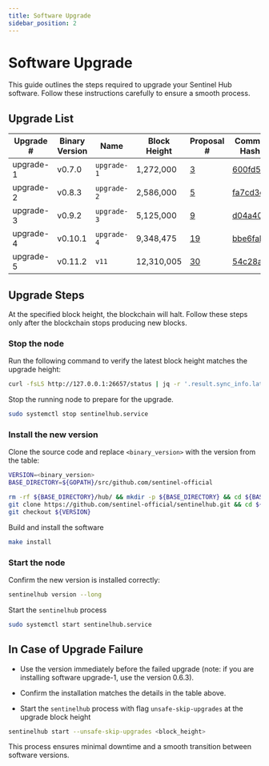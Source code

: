 ```yaml
---
title: Software Upgrade
sidebar_position: 2
---
```


# Software Upgrade

This guide outlines the steps required to upgrade your Sentinel Hub software. Follow these instructions carefully to ensure a smooth process.

## Upgrade List

| **Upgrade #**     | **Binary Version**  | **Name**         | **Block Height** | **Proposal #**                                          | **Commit Hash** |
|---------------|---------|--------------|--------------|-----------------------------------------------------|-------------|
| upgrade-1     | v0.7.0  | `upgrade-1`    | 1,272,000    | [3](https://www.mintscan.io/sentinel/proposals/3)   | [600fd5f](https://github.com/sentinel-official/hub/commit/600fd5f8b71f60332656b826df2e3fa3bc6c5e5e) |
| upgrade-2     | v0.8.3  | `upgrade-2`    | 2,586,000    | [5](https://www.mintscan.io/sentinel/proposals/5)   | [fa7cd3c](https://github.com/sentinel-official/hub/commit/fa7cd3c7d5f427308d8a837a18b951482ce5c9e2) |
| upgrade-3     | v0.9.2  | `upgrade-3`    | 5,125,000    | [9](https://www.mintscan.io/sentinel/proposals/9)   | [d04a400](https://github.com/sentinel-official/hub/commit/d04a4004600c9d19e326f61a13fcef853616e3ed) |
| upgrade-4     | v0.10.1 | `upgrade-4`    | 9,348,475    | [19](https://www.mintscan.io/sentinel/proposals/19) | [bbe6fab](https://github.com/sentinel-official/hub/commit/bbe6fab51c81863551a69aeb4977ec4c19fcd60a) |
| upgrade-5     | v0.11.2 | `v11`          | 12,310,005   | [30](https://www.mintscan.io/sentinel/proposals/30) | [54c28ae](https://github.com/sentinel-official/hub/commit/54c28ae02786b62b25303759da761e5ce1226029) |


## Upgrade Steps

At the specified block height, the blockchain will halt. Follow these steps only after the blockchain stops producing new blocks.

### Stop the node

Run the following command to verify the latest block height matches the upgrade height:

```bash
curl -fsLS http://127.0.0.1:26657/status | jq -r '.result.sync_info.latest_block_height'
```

Stop the running node to prepare for the upgrade.

```bash
sudo systemctl stop sentinelhub.service
```

### Install the new version

Clone the source code and replace `<binary_version>` with the version from the table:

```bash
VERSION=<binary_version>
BASE_DIRECTORY=${GOPATH}/src/github.com/sentinel-official

rm -rf ${BASE_DIRECTORY}/hub/ && mkdir -p ${BASE_DIRECTORY} && cd ${BASE_DIRECTORY}/ && \
git clone https://github.com/sentinel-official/sentinelhub.git && cd ${BASE_DIRECTORY}/hub/ && \
git checkout ${VERSION}
```

Build and install the software

```bash
make install
```

### Start the node

Confirm the new version is installed correctly:

```bash
sentinelhub version --long
```

Start the `sentinelhub` process

```bash
sudo systemctl start sentinelhub.service
```


## In Case of Upgrade Failure

- Use the version immediately before the failed upgrade (note: if you are installing software upgrade-1, use the version 0.6.3).

- Confirm the installation matches the details in the table above.

- Start the `sentinelhub` process with flag `unsafe-skip-upgrades` at the upgrade block height

```bash
sentinelhub start --unsafe-skip-upgrades <block_height>
```

This process ensures minimal downtime and a smooth transition between software versions.
